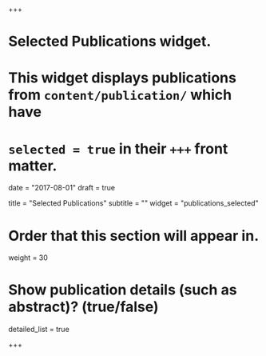 +++
# Selected Publications widget.
# This widget displays publications from `content/publication/` which have
# `selected = true` in their `+++` front matter.

date = "2017-08-01"
draft = true

title = "Selected Publications"
subtitle = ""
widget = "publications_selected"

# Order that this section will appear in.
weight = 30

# Show publication details (such as abstract)? (true/false)
detailed_list = true

+++

